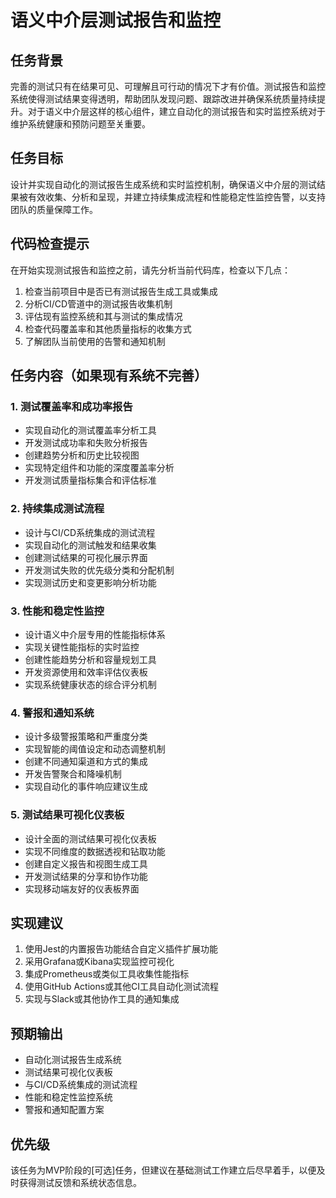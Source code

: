 # 语义中介层测试报告和监控

## 任务背景
完善的测试只有在结果可见、可理解且可行动的情况下才有价值。测试报告和监控系统使得测试结果变得透明，帮助团队发现问题、跟踪改进并确保系统质量持续提升。对于语义中介层这样的核心组件，建立自动化的测试报告和实时监控系统对于维护系统健康和预防问题至关重要。

## 任务目标
设计并实现自动化的测试报告生成系统和实时监控机制，确保语义中介层的测试结果被有效收集、分析和呈现，并建立持续集成流程和性能稳定性监控告警，以支持团队的质量保障工作。

## 代码检查提示
在开始实现测试报告和监控之前，请先分析当前代码库，检查以下几点：

1. 检查当前项目中是否已有测试报告生成工具或集成
2. 分析CI/CD管道中的测试报告收集机制
3. 评估现有监控系统和其与测试的集成情况
4. 检查代码覆盖率和其他质量指标的收集方式
5. 了解团队当前使用的告警和通知机制

## 任务内容（如果现有系统不完善）

### 1. 测试覆盖率和成功率报告
- 实现自动化的测试覆盖率分析工具
- 开发测试成功率和失败分析报告
- 创建趋势分析和历史比较视图
- 实现特定组件和功能的深度覆盖率分析
- 开发测试质量指标集合和评估标准

### 2. 持续集成测试流程
- 设计与CI/CD系统集成的测试流程
- 实现自动化的测试触发和结果收集
- 创建测试结果的可视化展示界面
- 开发测试失败的优先级分类和分配机制
- 实现测试历史和变更影响分析功能

### 3. 性能和稳定性监控
- 设计语义中介层专用的性能指标体系
- 实现关键性能指标的实时监控
- 创建性能趋势分析和容量规划工具
- 开发资源使用和效率评估仪表板
- 实现系统健康状态的综合评分机制

### 4. 警报和通知系统
- 设计多级警报策略和严重度分类
- 实现智能的阈值设定和动态调整机制
- 创建不同通知渠道和方式的集成
- 开发告警聚合和降噪机制
- 实现自动化的事件响应建议生成

### 5. 测试结果可视化仪表板
- 设计全面的测试结果可视化仪表板
- 实现不同维度的数据透视和钻取功能
- 创建自定义报告和视图生成工具
- 开发测试结果的分享和协作功能
- 实现移动端友好的仪表板界面

## 实现建议
1. 使用Jest的内置报告功能结合自定义插件扩展功能
2. 采用Grafana或Kibana实现监控可视化
3. 集成Prometheus或类似工具收集性能指标
4. 使用GitHub Actions或其他CI工具自动化测试流程
5. 实现与Slack或其他协作工具的通知集成

## 预期输出
- 自动化测试报告生成系统
- 测试结果可视化仪表板
- 与CI/CD系统集成的测试流程
- 性能和稳定性监控系统
- 警报和通知配置方案

## 优先级
该任务为MVP阶段的[可选]任务，但建议在基础测试工作建立后尽早着手，以便及时获得测试反馈和系统状态信息。 